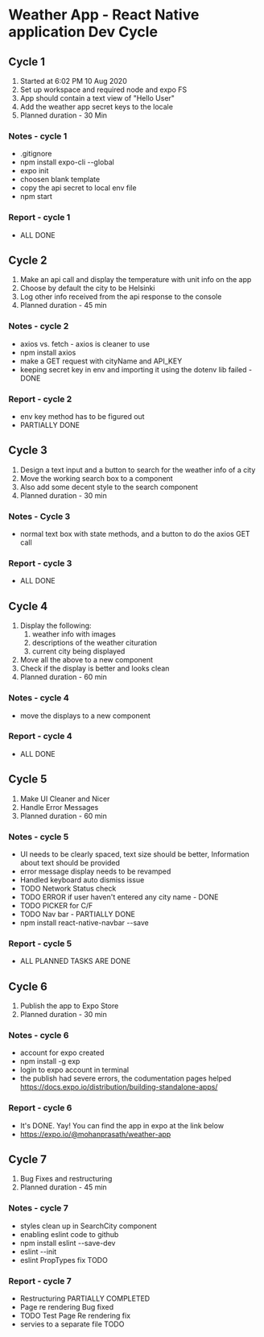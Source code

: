 # Weather App - React Native application Dev Cycle

## Cycle 1

1. Started at 6:02 PM 10 Aug 2020
2. Set up workspace and required node and expo FS
3. App should contain a text view of "Hello User"
4. Add the weather app secret keys to the locale
5. Planned duration - 30 Min

### Notes - cycle 1

- .gitignore
- npm install expo-cli --global
- expo init
- choosen blank template
- copy the api secret to local env file
- npm start

### Report - cycle 1

- ALL DONE

## Cycle 2

1. Make an api call and display the temperature with unit info on the app
2. Choose by default the city to be Helsinki
3. Log other info received from the api response to the console
4. Planned duration - 45 min

### Notes - cycle 2

- axios vs. fetch - axios is cleaner to use
- npm install axios
- make a GET request with cityName and API_KEY
- keeping secret key in env and importing it using the dotenv lib failed - DONE

### Report - cycle 2

- env key method has to be figured out
- PARTIALLY DONE

## Cycle 3

1. Design a text input and a button to search for the weather info of a city
2. Move the working search box to a component
3. Also add some decent style to the search component
4. Planned duration - 30 min

### Notes - Cycle 3

- normal text box with state methods, and a button to do the axios GET call

### Report - cycle 3

- ALL DONE

## Cycle 4

1. Display the following:
   1. weather info with images
   2. descriptions of the weather cituration
   3. current city being displayed
2. Move all the above to a new component
3. Check if the display is better and looks clean
4. Planned duration - 60 min

### Notes - cycle 4

- move the displays to a new component

### Report - cycle 4

- ALL DONE

## Cycle 5

1. Make UI Cleaner and Nicer
2. Handle Error Messages
3. Planned duration - 60 min

### Notes - cycle 5

- UI needs to be clearly spaced, text size should be better, Information about text should be provided
- error message display needs to be revamped
- Handled keyboard auto dismiss issue
- TODO Network Status check
- TODO ERROR if user haven't entered any city name - DONE
- TODO PICKER for C/F
- TODO Nav bar - PARTIALLY DONE
- npm install react-native-navbar --save

### Report - cycle 5

- ALL PLANNED TASKS ARE DONE

## Cycle 6

1. Publish the app to Expo Store
2. Planned duration - 30 min

### Notes - cycle 6

- account for expo created
- npm install -g exp
- login to expo account in terminal
- the publish had severe errors, the codumentation pages helped <https://docs.expo.io/distribution/building-standalone-apps/>

### Report - cycle 6

- It's DONE. Yay! You can find the app in expo at the link below
- <https://expo.io/@mohanprasath/weather-app>

## Cycle 7

1. Bug Fixes and restructuring
2. Planned duration - 45 min

### Notes - cycle 7

- styles clean up in SearchCity component
- enabling eslint code to github
- npm install eslint --save-dev
- eslint --init
- eslint PropTypes fix TODO

### Report - cycle 7

- Restructuring PARTIALLY COMPLETED
- Page re rendering Bug fixed
- TODO Test Page Re rendering fix
- servies to a separate file TODO
